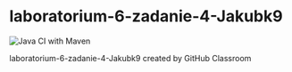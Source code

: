 # laboratorium-6-zadanie-4-Jakubk9

![Java CI with Maven](https://github.com/testowanieaplikacjijavaug/laboratorium-6-zadanie-4-Jakubk9/workflows/Java%20CI%20with%20Maven/badge.svg)

laboratorium-6-zadanie-4-Jakubk9 created by GitHub Classroom
